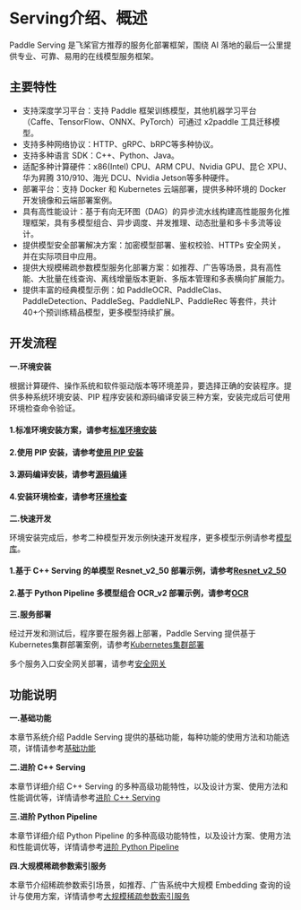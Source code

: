 # Serving介绍、概述

Paddle Serving 是飞桨官方推荐的服务化部署框架，围绕 AI 落地的最后一公里提供专业、可靠、易用的在线模型服务框架。

## 主要特性
- 支持深度学习平台：支持 Paddle 框架训练模型，其他机器学习平台（Caffe、TensorFlow、ONNX、PyTorch）可通过 x2paddle 工具迁移模型。
- 支持多种网络协议：HTTP、gRPC、bRPC等多种协议。
- 支持多种语言 SDK：C++、Python、Java。
- 适配多种计算硬件：x86(Intel) CPU、ARM CPU、Nvidia GPU、昆仑 XPU、华为昇腾 310/910、海光 DCU、Nvidia Jetson等多种硬件。
- 部署平台：支持 Docker 和 Kubernetes 云端部署，提供多种环境的 Docker 开发镜像和云端部署案例。
- 具有高性能设计：基于有向无环图（DAG）的异步流水线构建高性能服务化推理框架，具有多模型组合、异步调度、并发推理、动态批量和多卡多流等设计。
- 提供模型安全部署解决方案：加密模型部署、鉴权校验、HTTPs 安全网关，并在实际项目中应用。
- 提供大规模稀疏参数模型服务化部署方案：如推荐、广告等场景，具有高性能、大批量在线查询、离线增量版本更新、多版本管理和多表横向扩展能力。
- 提供丰富的经典模型示例：如 PaddleOCR、PaddleClas、PaddleDetection、PaddleSeg、PaddleNLP、PaddleRec 等套件，共计40+个预训练精品模型，更多模型持续扩展。

## 开发流程

**一.环境安装**

根据计算硬件、操作系统和软件驱动版本等环境差异，要选择正确的安装程序。提供多种系统环境安装、PIP 程序安装和源码编译安装三种方案，安装完成后可使用环境检查命令验证。

#### 1.标准环境安装方案，请参考[标准环境安装]()
#### 2.使用 PIP 安装，请参考[使用 PIP 安装]()
#### 3.源码编译安装，请参考[源码编译]()
#### 4.安装环境检查，请参考[环境检查]()

**二.快速开发**

环境安装完成后，参考二种模型开发示例快速开发程序，更多模型示例请参考[模型库]()。

#### 1.基于 C++ Serving 的单模型 Resnet_v2_50 部署示例，请参考[Resnet_v2_50]()
#### 2.基于 Python Pipeline 多模型组合 OCR_v2 部署示例，请参考[OCR]()

**三.服务部署**

经过开发和测试后，程序要在服务器上部署，Paddle Serving 提供基于Kubernetes集群部署案例，请参考[Kubernetes集群部署]()

多个服务入口安全网关部署，请参考[安全网关]()


## 功能说明

**一.基础功能**

本章节系统介绍 Paddle Serving 提供的基础功能，每种功能的使用方法和功能选项，详情请参考[基础功能]()

**二.进阶 C++ Serving**

本章节详细介绍 C++ Serving 的多种高级功能特性，以及设计方案、使用方法和性能调优等，详情请参考[进阶 C++ Serving]()

**三.进阶 Python Pipeline**

本章节详细介绍 Python Pipeline 的多种高级功能特性，以及设计方案、使用方法和性能调优等，详情请参考[进阶 Python Pipeline]()

**四.大规模稀疏参数索引服务**

本章节介绍稀疏参数索引场景，如推荐、广告系统中大规模 Embedding 查询的设计与使用方案，详情请参考[大规模稀疏参数索引服务]()


